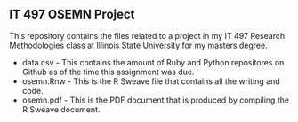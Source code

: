 IT 497 OSEMN Project
--------------------

This repository contains the files related to a project in my IT 497 Research Methodologies class at Illinois State University for my masters degree.

* data.csv - This contains the amount of Ruby and Python repositores on Github as of the time this assignment was due.
* osemn.Rnw - This is the R Sweave file that contains all the writing and code.
* osemn.pdf - This is the PDF document that is produced by compiling the R Sweave document.
